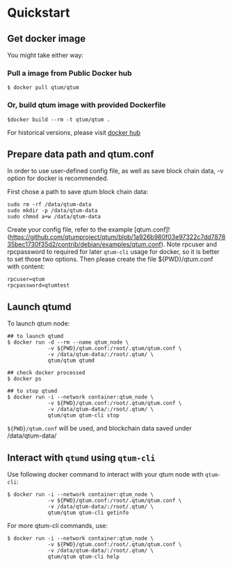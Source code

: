 # Quickstart

## Get docker image

You might take either way:

### Pull a image from Public Docker hub

```
$ docker pull qtum/qtum
```

### Or, build qtum image with provided Dockerfile

```
$docker build --rm -t qtum/qtum .
```

For historical versions, please visit [docker hub](https://hub.docker.com/r/qtum/qtum/)

## Prepare data path and qtum.conf

In order to use user-defined config file, as well as save block chain data, -v option for docker is recommended.

First chose a path to save qtum block chain data:

```
sudo rm -rf /data/qtum-data
sudo mkdir -p /data/qtum-data
sudo chmod a+w /data/qtum-data
```

Create your config file, refer to the example [qtum.conf]!(https://github.com/qtumproject/qtum/blob/1a926b980f03e97322c7dd787835bec1730f35d2/contrib/debian/examples/qtum.conf). Note rpcuser and rpcpassword to required for later `qtum-cli` usage for docker, so it is better to set those two options. Then please create the file ${PWD}/qtum.conf with content:

```
rpcuser=qtum
rpcpassword=qtumtest
```
## Launch qtumd

To launch qtum node:

```
## to launch qtumd
$ docker run -d --rm --name qtum_node \
             -v ${PWD}/qtum.conf:/root/.qtum/qtum.conf \
             -v /data/qtum-data/:/root/.qtum/ \
             qtum/qtum qtumd

## check docker processed
$ docker ps

## to stop qtumd
$ docker run -i --network container:qtum_node \
             -v ${PWD}/qtum.conf:/root/.qtum/qtum.conf \
             -v /data/qtum-data/:/root/.qtum/ \
             qtum/qtum qtum-cli stop
```

`${PWD}/qtum.conf` will be used, and blockchain data saved under /data/qtum-data/

## Interact with `qtumd` using `qtum-cli`

Use following docker command to interact with your qtum node with `qtum-cli`:

```
$ docker run -i --network container:qtum_node \
             -v ${PWD}/qtum.conf:/root/.qtum/qtum.conf \
             -v /data/qtum-data/:/root/.qtum/ \
             qtum/qtum qtum-cli getinfo
```

For more qtum-cli commands, use:

```
$ docker run -i --network container:qtum_node \
             -v ${PWD}/qtum.conf:/root/.qtum/qtum.conf \
             -v /data/qtum-data/:/root/.qtum/ \
             qtum/qtum qtum-cli help
```

